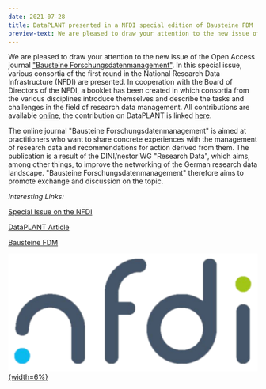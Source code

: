```yaml
---
date: 2021-07-28
title: DataPLANT presented in a NFDI special edition of Bausteine FDM
preview-text: We are pleased to draw your attention to the new issue of the Open Access journal "Bausteine Forschungsdatenmanagement". In this special issue, various consortia of the first round in the National Research Data Infrastructure (NFDI) are presented. In cooperation with the Board of Directors of the NFDI, a booklet has been created in which consortia from the various disciplines introduce themselves and describe the tasks and challenges in the field of research data management...
---
```


We are pleased to draw your attention to the new issue of the Open Access journal ["Bausteine Forschungsdatenmanagement"](https://bausteine-fdm.de/ "Bausteine FDM"). In this special issue, various consortia of the first round in the National Research Data Infrastructure (NFDI) are presented. In cooperation with the Board of Directors of the NFDI, a booklet has been created in which consortia from the various disciplines introduce themselves and describe the tasks and challenges in the field of research data management. All contributions are available [online](https://bausteine-fdm.de/issue/view/254 "2nd Edition - BausteineFDM"), the contribution on DataPLANT is linked [here](https://bausteine-fdm.de/article/view/8335 "DataPLANT – Ein NFDI-Konsortium der Pflanzen-Grundlagenforschung").

The online journal "Bausteine Forschungsdatenmanagement" is aimed at practitioners who want to share concrete experiences with the management of research data and recommendations for action derived from them. The publication is a result of the DINI/nestor WG "Research Data", which aims, among other things, to improve the networking of the German research data landscape. "Bausteine Forschungsdatenmanagement" therefore aims to promote exchange and discussion on the topic. 

*Interesting Links:*

[Special Issue on the NFDI](https://bausteine-fdm.de/issue/view/254)

[DataPLANT Article](https://bausteine-fdm.de/article/view/8335)

[Bausteine FDM](https://bausteine-fdm.de/index)

[![NFDI](../../images/Emojis/NFDI.svg "NFDI"){width=6%}](https://www.nfdi.de)